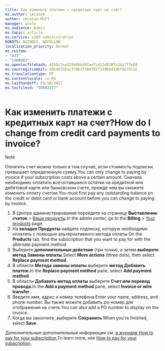 ```yaml
---
title: Как изменить платежи с кредитных карт на счет?
ms.author: cmcatee
author: cmcatee-MSFT
manager: scotv
ms.audience: Admin
ms.topic: article
ms.service: o365-administration
ROBOTS: NOINDEX, NOFOLLOW
localization_priority: Normal
ms.custom:
- "433"
- "1500001"
ms.openlocfilehash: 4358c7ea329b86b49fae7c412d8387a2da7ffe88
ms.sourcegitcommit: dde46756ac370b3f384702f259bed1dbf8e7611b
ms.translationtype: MT
ms.contentlocale: ru-RU
ms.lasthandoff: 03/10/2021
ms.locfileid: "50602377"
---
```

# <a name="how-do-i-change-from-credit-card-payments-to-invoice"></a><span data-ttu-id="eaaf6-102">Как изменить платежи с кредитных карт на счет?</span><span class="sxs-lookup"><span data-stu-id="eaaf6-102">How do I change from credit card payments to invoice?</span></span>

> [!NOTE]
> <span data-ttu-id="eaaf6-103">Оплатить счет можно только в том случае, если стоимость подписки превышает определенную сумму.</span><span class="sxs-lookup"><span data-stu-id="eaaf6-103">You can only change to paying by invoice if your subscription costs above a certain amount.</span></span> <span data-ttu-id="eaaf6-104">Сначала необходимо оплатить все оставшиеся остатки на кредитной или дебетовой карте или банковском счете, прежде чем вы сможете изменить оплату счетом.</span><span class="sxs-lookup"><span data-stu-id="eaaf6-104">You must first pay any outstanding balance on the credit or debit card or bank account before you can change to paying by invoice.</span></span>

1. <span data-ttu-id="eaaf6-105">В Центре администрирования перейдите на страницу **Выставление счетов** > [Ваши продукты](https://go.microsoft.com/fwlink/p/?linkid=842054).</span><span class="sxs-lookup"><span data-stu-id="eaaf6-105">In the admin center, go to the **Billing** > [Your products](https://go.microsoft.com/fwlink/p/?linkid=842054) page.</span></span>
2. <span data-ttu-id="eaaf6-106">На **вкладке Продукты** найдите подписку, которую необходимо оплатить с помощью альтернативного метода оплаты.</span><span class="sxs-lookup"><span data-stu-id="eaaf6-106">On the **Products** tab, find the subscription that you want to pay for with the alternate payment method.</span></span>
3. <span data-ttu-id="eaaf6-107">Выберите **дополнительные действия** (три точки), а затем **выберите метод Замены оплаты.**</span><span class="sxs-lookup"><span data-stu-id="eaaf6-107">Select **More actions** (three dots), then select **Replace payment method**.</span></span>
4. <span data-ttu-id="eaaf6-108">В области **Метода замены оплаты** выберите **метод Добавить платеж.**</span><span class="sxs-lookup"><span data-stu-id="eaaf6-108">In the **Replace payment method** pane, select **Add payment method**.</span></span>
5. <span data-ttu-id="eaaf6-109">В области **Добавить метод оплаты** выберите **Счет или перевод провода.**</span><span class="sxs-lookup"><span data-stu-id="eaaf6-109">In the **Add a payment method** pane, select **Invoice or wire transfer**.</span></span>
6. <span data-ttu-id="eaaf6-110">Введите имя, адрес и номер телефона.</span><span class="sxs-lookup"><span data-stu-id="eaaf6-110">Enter your name, address, and phone number.</span></span> <span data-ttu-id="eaaf6-111">Вы также можете добавить po-номер для отображения на счете.</span><span class="sxs-lookup"><span data-stu-id="eaaf6-111">You can also add a PO number to display on the invoice.</span></span>
7. <span data-ttu-id="eaaf6-112">Когда вы закончите, выберите **Сохранить**.</span><span class="sxs-lookup"><span data-stu-id="eaaf6-112">When you're finished, select **Save**.</span></span>

<span data-ttu-id="eaaf6-113">Дополнительные дополнительные информации см. [в журнале How to pay for your subscription.](https://docs.microsoft.com/microsoft-365/commerce/billing-and-payments/pay-for-your-subscription)</span><span class="sxs-lookup"><span data-stu-id="eaaf6-113">To learn more, see [How to pay for your subscription](https://docs.microsoft.com/microsoft-365/commerce/billing-and-payments/pay-for-your-subscription).</span></span>